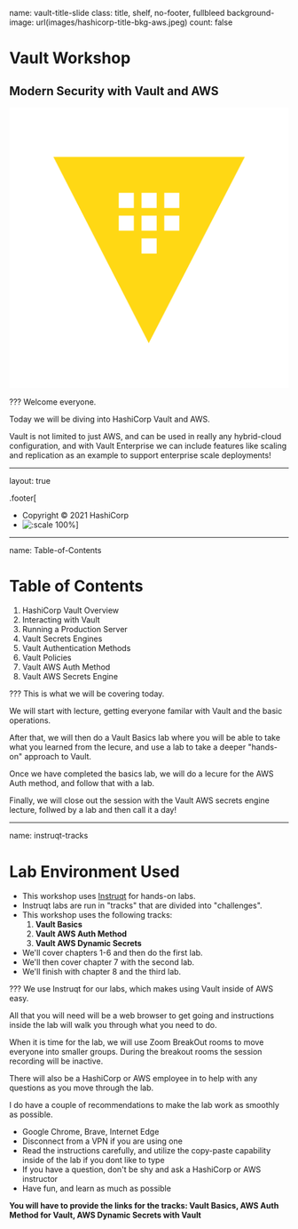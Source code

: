 name: vault-title-slide
class: title, shelf, no-footer, fullbleed
background-image: url(images/hashicorp-title-bkg-aws.jpeg)
count: false

# Vault Workshop
## Modern Security with Vault and AWS

![:scale 15%](images/vault_logo_y.png)

???
Welcome everyone. 

Today we will be diving into HashiCorp Vault and AWS.

Vault is not limited to just AWS, and can be used in really any hybrid-cloud configuration, and with Vault Enterprise we can include features like scaling and replication as an example to support enterprise scale deployments!

---
layout: true

.footer[
- Copyright © 2021 HashiCorp
- ![:scale 100%](https://hashicorp.github.io/field-workshops-assets/assets/logos/HashiCorp_Icon_Black.svg)]

---
name: Table-of-Contents
# Table of Contents

1. HashiCorp Vault Overview
1. Interacting with Vault
1. Running a Production Server
1. Vault Secrets Engines
1. Vault Authentication Methods
1. Vault Policies
1. Vault AWS Auth Method
1. Vault AWS Secrets Engine

???
This is what we will be covering today. 

We will start with lecture, getting everyone familar with Vault and the basic operations. 

After that, we will then do a Vault Basics lab where you will be able to take what you learned from the lecure, and use a lab to take a deeper "hands-on" approach to Vault.

Once we have completed the basics lab, we will do a lecure for the AWS Auth method, and follow that with a lab.

Finally, we will close out the session with the Vault AWS secrets engine lecture, follwed by a lab and then call it a day!

---
name: instruqt-tracks
# Lab Environment Used
* This workshop uses <a href="https://instruqt.com" target="_blank">Instruqt</a> for hands-on labs.
* Instruqt labs are run in "tracks" that are divided into "challenges".
* This workshop uses the following tracks:
    1. **Vault Basics**
    1. **Vault AWS Auth Method**
    1. **Vault AWS Dynamic Secrets**
* We'll cover chapters 1-6 and then do the first lab.
* We'll then cover chapter 7 with the second lab.
* We'll finish with chapter 8 and the third lab.

???
We use Instruqt for our labs, which makes using Vault inside of AWS easy. 

All that you will need will be a web browser to get going and instructions inside the lab will walk you through what you need to do.

When it is time for the lab, we will use Zoom BreakOut rooms to move everyone into smaller groups. During the breakout rooms the session recording will be inactive.

There will also be a HashiCorp or AWS employee in to help with any questions as you move through the lab.

I do have a couple of recommendations to make the lab work as smoothly as possible.
* Google Chrome, Brave, Internet Edge
* Disconnect from a VPN if you are using one
* Read the instructions carefully, and utilize the copy-paste capability inside of the lab if you dont like to type
* If you have a question, don't be shy and ask a HashiCorp or AWS instructor
* Have fun, and learn as much as possible

**You will have to provide the links for the tracks: Vault Basics, AWS Auth Method for Vault, AWS Dynamic Secrets with Vault**
